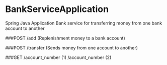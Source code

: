 # BankServiceApplication
Spring Java Application Bank service for transferring money from one bank account to another

###POST
/add (Replenishment money to a bank account)

###POST
/transfer (Sends money from one account to another)

###GET
/account_number (1)
/account_number (2)

